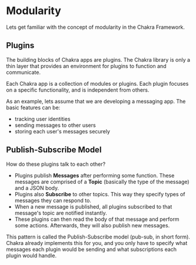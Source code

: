 # Modularity

Lets get familiar with the concept of modularity in the Chakra Framework.

## Plugins

The building blocks of Chakra apps are plugins. The Chakra library is only a thin layer that provides
an environment for plugins to function and communicate. 

Each Chakra app is a collection of modules or plugins. Each plugin focuses on a specific functionality, and is independent from others.

As an example, lets assume that we are developing a messaging app. 
The basic features can be: 
- tracking user identities
- sending messages to other users
- storing each user's messages securely

## Publish-Subscribe Model

How do these plugins talk to each other?

- Plugins publish **Messages** after performing some function. These messages are comprised of a **Topic** (basically the
type of the message) and a JSON body.
- Plugins also **Subscribe** to other topics. This way they specify types of messages they can respond to.
- When a new message is published, all plugins subscribed to that message's topic are notified instantly. 
- These plugins can then read the body of that message and perform some actions. Afterwards, they will also publish new
messages.

This pattern is called the Publish-Subscribe model (pub-sub, in short form). Chakra already implements this for you, and
you only have to specify what messages each plugin would be sending and what subscriptions each plugin would handle.
